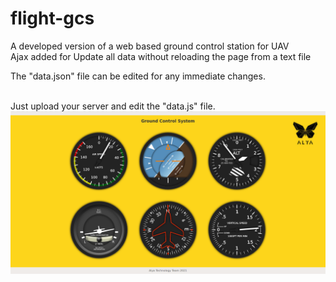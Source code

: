 # flight-gcs
A developed version of a web based ground control station for UAV <br>
Ajax added for Update all data without reloading the page from a text file

The "data.json" file can be edited for any immediate changes.

<br>
Just upload your server and edit the "data.js" file.
<br>
<img src="alya-gcs.png"></img>
